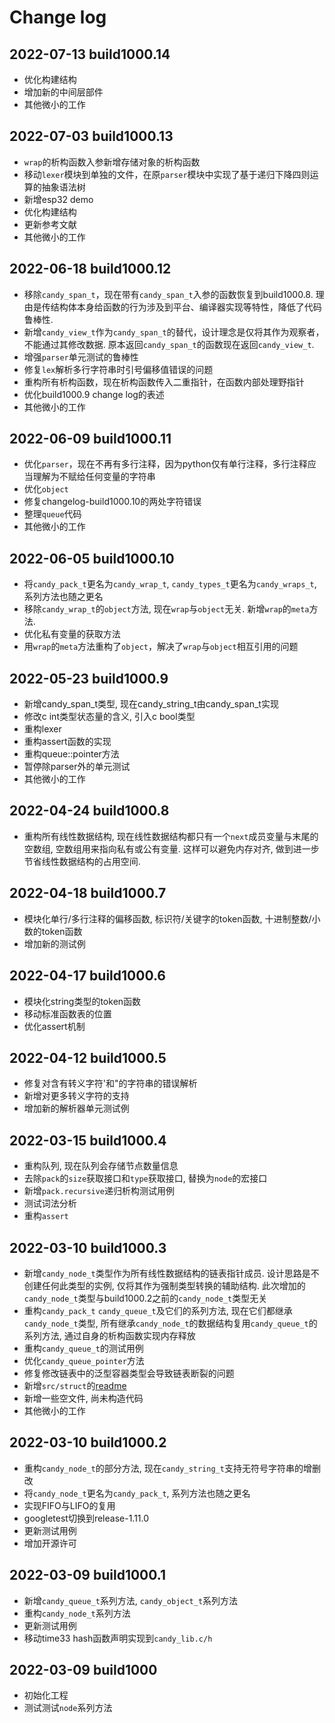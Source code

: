 # Change log

## 2022-07-13 build1000.14

- 优化构建结构
- 增加新的中间层部件
- 其他微小的工作

## 2022-07-03 build1000.13

- `wrap`的析构函数入参新增存储对象的析构函数
- 移动`lexer`模块到单独的文件，在原`parser`模块中实现了基于递归下降四则运算的抽象语法树
- 新增esp32 demo
- 优化构建结构
- 更新参考文献
- 其他微小的工作

## 2022-06-18 build1000.12

- 移除`candy_span_t`，现在带有`candy_span_t`入参的函数恢复到build1000.8. 理由是传结构体本身给函数的行为涉及到平台、编译器实现等特性，降低了代码鲁棒性.
- 新增`candy_view_t`作为`candy_span_t`的替代，设计理念是仅将其作为观察者，不能通过其修改数据. 原本返回`candy_span_t`的函数现在返回`candy_view_t`.
- 增强`parser`单元测试的鲁棒性
- 修复`lex`解析多行字符串时引号偏移值错误的问题
- 重构所有析构函数，现在析构函数传入二重指针，在函数内部处理野指针
- 优化build1000.9 change log的表述
- 其他微小的工作

## 2022-06-09 build1000.11

- 优化`parser`，现在不再有多行注释，因为python仅有单行注释，多行注释应当理解为不赋给任何变量的字符串
- 优化`object`
- 修复changelog-build1000.10的两处字符错误
- 整理`queue`代码
- 其他微小的工作

## 2022-06-05 build1000.10

- 将`candy_pack_t`更名为`candy_wrap_t`, `candy_types_t`更名为`candy_wraps_t`, 系列方法也随之更名
- 移除`candy_wrap_t`的`object`方法, 现在`wrap`与`object`无关. 新增`wrap`的`meta`方法.
- 优化私有变量的获取方法
- 用`wrap`的`meta`方法重构了`object`，解决了`wrap`与`object`相互引用的问题

## 2022-05-23 build1000.9

- 新增candy_span_t类型, 现在candy_string_t由candy_span_t实现
- 修改c int类型状态量的含义, 引入c bool类型
- 重构lexer
- 重构assert函数的实现
- 重构queue::pointer方法
- 暂停除parser外的单元测试
- 其他微小的工作

## 2022-04-24 build1000.8

- 重构所有线性数据结构, 现在线性数据结构都只有一个`next`成员变量与末尾的空数组, 空数组用来指向私有或公有变量. 这样可以避免内存对齐, 做到进一步节省线性数据结构的占用空间.

## 2022-04-18 build1000.7

- 模块化单行/多行注释的偏移函数, 标识符/关键字的token函数, 十进制整数/小数的token函数
- 增加新的测试例

## 2022-04-17 build1000.6

- 模块化string类型的token函数
- 移动标准函数表的位置
- 优化assert机制

## 2022-04-12 build1000.5

- 修复对含有转义字符\'和\"的字符串的错误解析
- 新增对更多转义字符的支持
- 增加新的解析器单元测试例

## 2022-03-15 build1000.4

- 重构队列, 现在队列会存储节点数量信息
- 去除`pack`的`size`获取接口和`type`获取接口, 替换为`node`的宏接口
- 新增`pack.recursive`递归析构测试用例
- 测试词法分析
- 重构`assert`

## 2022-03-10 build1000.3

- 新增`candy_node_t`类型作为所有线性数据结构的链表指针成员. 设计思路是不创建任何此类型的实例, 仅将其作为强制类型转换的辅助结构. 此次增加的`candy_node_t`类型与build1000.2之前的`candy_node_t`类型无关
- 重构`candy_pack_t` `candy_queue_t`及它们的系列方法, 现在它们都继承`candy_node_t`类型, 所有继承`candy_node_t`的数据结构复用`candy_queue_t`的系列方法, 通过自身的析构函数实现内存释放
- 重构`candy_queue_t`的测试用例
- 优化`candy_queue_pointer`方法
- 修复修改链表中的泛型容器类型会导致链表断裂的问题
- 新增`src/struct`的[readme](src/struct/readme.md)
- 新增一些空文件, 尚未构造代码
- 其他微小的工作

## 2022-03-10 build1000.2

- 重构`candy_node_t`的部分方法, 现在`candy_string_t`支持无符号字符串的增删改
- 将`candy_node_t`更名为`candy_pack_t`, 系列方法也随之更名
- 实现FIFO与LIFO的复用
- googletest切换到release-1.11.0
- 更新测试用例
- 增加开源许可

## 2022-03-09 build1000.1

- 新增`candy_queue_t`系列方法, `candy_object_t`系列方法
- 重构`candy_node_t`系列方法
- 更新测试用例
- 移动time33 hash函数声明实现到`candy_lib.c/h`

## 2022-03-09 build1000

- 初始化工程
- 测试测试`node`系列方法
